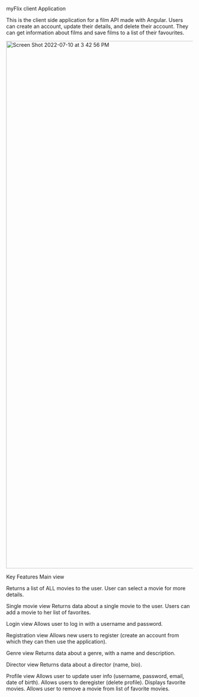 myFlix client Application

This is the client side application for a film API made with Angular. Users can create an account, update their details, and delete their account. They can get information about films and save films to a list of their favourites.

<img width="1424" alt="Screen Shot 2022-07-10 at 3 42 56 PM" src="https://user-images.githubusercontent.com/88624211/178234421-75d7edce-1aaf-4ccc-bf95-3a6a2b4ed378.png">

Key Features
Main view

Returns a list of ALL movies to the user. User can select a movie for more details.

Single movie view
Returns data about a single movie to the user. Users can add a movie to her list of favorites.

Login view
Allows user to log in with a username and password.

Registration view
Allows new users to register (create an account from which they can then use the application).

Genre view
Returns data about a genre, with a name and description.

Director view
Returns data about a director (name, bio).

Profile view
Allows user to update user info (username, password, email, date of birth). Allows users to deregister (delete profile). Displays favorite movies. Allows user to remove a movie from list of favorite movies.
